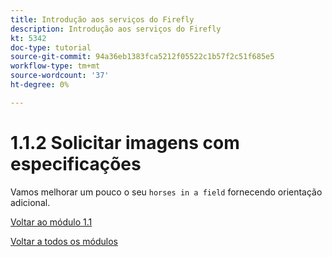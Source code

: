 ```yaml
---
title: Introdução aos serviços do Firefly
description: Introdução aos serviços do Firefly
kt: 5342
doc-type: tutorial
source-git-commit: 94a36eb1383fca5212f05522c1b57f2c51f685e5
workflow-type: tm+mt
source-wordcount: '37'
ht-degree: 0%

---
```


# 1.1.2 Solicitar imagens com especificações

Vamos melhorar um pouco o seu `horses in a field` fornecendo orientação adicional.

[Voltar ao módulo 1.1](./firefly-services.md)

[Voltar a todos os módulos](./../../../overview.md)
